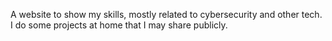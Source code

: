 A website to show my skills, mostly related to cybersecurity and other tech. I do some projects at home that I may share publicly.

